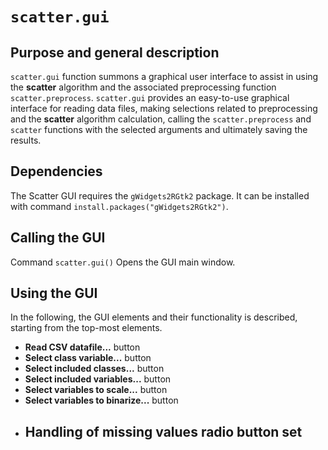 # ```scatter.gui```

## Purpose and general description

```scatter.gui``` function summons a graphical user interface
to assist in using the **scatter** algorithm
and the associated preprocessing function ```scatter.preprocess```.
```scatter.gui``` provides an easy-to-use graphical interface for
reading data files, 
making selections related to preprocessing
and the **scatter** algorithm calculation,
calling the ```scatter.preprocess``` and ```scatter``` functions 
with the selected arguments
and ultimately saving the results.

## Dependencies

The Scatter GUI requires the ```gWidgets2RGtk2``` package.
It can be installed with command  ```install.packages("gWidgets2RGtk2")```.


## Calling the GUI

Command ```scatter.gui()``` Opens the GUI main window.

## Using the GUI

In the following, the GUI elements and their functionality 
is described, starting from the top-most elements.

- **Read CSV datafile...** button
- **Select class variable...** button
- **Select included classes...** button
- **Select included variables...** button
- **Select variables to scale...** button
- **Select variables to binarize...** button
- **Handling of missing values** radio button set
	- 


